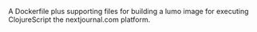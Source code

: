 
A Dockerfile plus supporting files for building a lumo image for executing ClojureScript the nextjournal.com platform.

